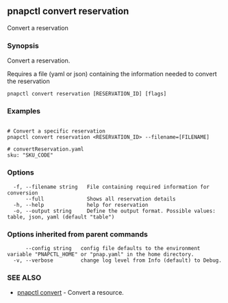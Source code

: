 ## pnapctl convert reservation

Convert a reservation

### Synopsis

Convert a reservation.
	
Requires a file (yaml or json) containing the information needed to convert the reservation

```
pnapctl convert reservation [RESERVATION_ID] [flags]
```

### Examples

```

# Convert a specific reservation
pnapctl convert reservation <RESERVATION_ID> --filename=[FILENAME]

# convertReservation.yaml
sku: "SKU_CODE"
```

### Options

```
  -f, --filename string   File containing required information for conversion
      --full              Shows all reservation details
  -h, --help              help for reservation
  -o, --output string     Define the output format. Possible values: table, json, yaml (default "table")
```

### Options inherited from parent commands

```
      --config string   config file defaults to the environment variable "PNAPCTL_HOME" or "pnap.yaml" in the home directory.
  -v, --verbose         change log level from Info (default) to Debug.
```

### SEE ALSO

* [pnapctl convert](pnapctl_convert.md)	 - Convert a resource.

